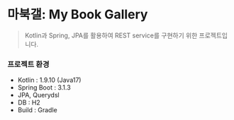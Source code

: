 # 마북갤: My Book Gallery 

> Kotlin과 Spring, JPA를 활용하여 REST service를 구현하기 위한 프로젝트입니다.

### 프로젝트 환경
- Kotlin : 1.9.10 (Java17)
- Spring Boot : 3.1.3
- JPA, Querydsl
- DB : H2
- Build : Gradle
